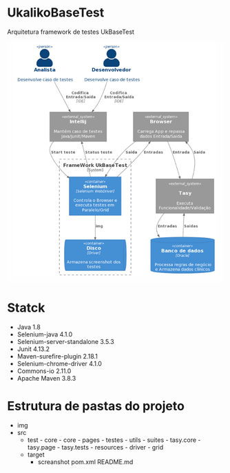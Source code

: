 # UkalikoBaseTest
Arquitetura framework de testes UkBaseTest

![](img/arquitetura_ukbasetest.png)


# Statck
- Java 1.8
- Selenium-java 4.1.0
- Selenium-server-standalone 3.5.3
- Junit 4.13.2
- Maven-surefire-plugin 2.18.1
- Selenium-chrome-driver 4.1.0
- Commons-io 2.11.0
- Apache Maven 3.8.3

# Estrutura de pastas do projeto

- img
- src
  - test
        - core
           - core
           - pages
           - testes
           - utils
        - suites
        - tasy.core
        - tasy.page
        - tasy.tests
        - resources
        - driver
        - grid
  - target
       - screanshot
pom.xml
README.md
